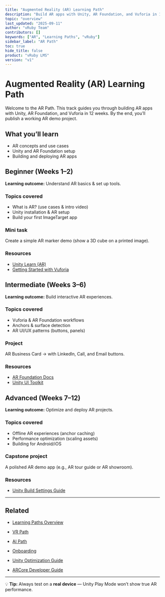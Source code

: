 ```yaml
---
title: "Augmented Reality (AR) Learning Path"
description: "Build AR apps with Unity, AR Foundation, and Vuforia in 12 weeks."
topic: "overview"
last_updated: "2025-09-11"
author: "vRuby Team"
contributors: []
keywords: ["AR", "Learning Paths", "vRuby"]
sidebar_label: "AR Path"
toc: true
hide_title: false
product: "vRuby LMS"
version: "v1"
---
```


# Augmented Reality (AR) Learning Path

Welcome to the AR Path. This track guides you through building AR apps with Unity, AR Foundation, and Vuforia in 12 weeks. By the end, you’ll publish a working AR demo project.

## What you’ll learn
- AR concepts and use cases
- Unity and AR Foundation setup
- Building and deploying AR apps

## Beginner (Weeks 1–2)
**Learning outcome:** Understand AR basics & set up tools.

### Topics covered
- What is AR? (use cases & intro video)
- Unity installation & AR setup
- Build your first ImageTarget app

### Mini task
Create a simple AR marker demo (show a 3D cube on a printed image).

### Resources
- [Unity Learn (AR)](https://learn.unity.com/)
- [Getting Started with Vuforia](https://library.vuforia.com/)

## Intermediate (Weeks 3–6)
**Learning outcome:** Build interactive AR experiences.

### Topics covered
- Vuforia & AR Foundation workflows
- Anchors & surface detection
- AR UI/UX patterns (buttons, panels)

### Project
AR Business Card → with LinkedIn, Call, and Email buttons.

### Resources
- [AR Foundation Docs](https://docs.unity3d.com/Packages/com.unity.xr.arfoundation@latest)
- [Unity UI Toolkit](https://docs.unity3d.com/Manual/UIElements.html)

## Advanced (Weeks 7–12)
**Learning outcome:** Optimize and deploy AR projects.

### Topics covered
- Offline AR experiences (anchor caching)
- Performance optimization (scaling assets)
- Building for Android/iOS

### Capstone project
A polished AR demo app (e.g., AR tour guide or AR showroom).

### Resources
- [Unity Build Settings Guide](https://docs.unity3d.com/Manual/BuildSettings.html)

---

## Related
- [Learning Paths Overview](../LearningPaths/README.md)
- [VR Path](../VR/README.md)
- [AI Path](../AI/README.md)
- [Onboarding](../Onboarding/README.md)


- [Unity Optimization Guide](https://docs.unity3d.com/Manual/OptimizingGraphicsPerformance.html)  
- [ARCore Developer Guide](https://developers.google.com/ar)  

---

💡 **Tip:** Always test on a **real device** — Unity Play Mode won’t show true AR performance.

